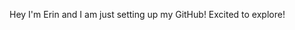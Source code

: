 Hey I'm Erin and I am just setting up my GitHub! Excited to explore!

<!---
ekell10/ekell10 is a ✨ special ✨ repository because its `README.md` (this file) appears on your GitHub profile.
You can click the Preview link to take a look at your changes.
--->
